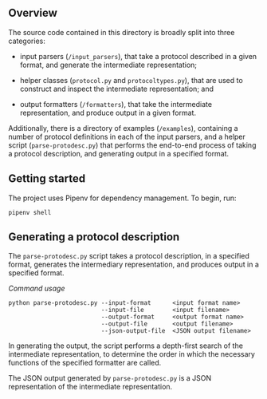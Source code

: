 Overview
--------

 The source code contained in this directory is broadly split into three
 categories:

  - input parsers (`/input_parsers`), that take a protocol described in a
    given format, and generate the intermediate representation;

  - helper classes (`protocol.py` and `protocoltypes.py`), that are used to
    construct and inspect the intermediate representation; and

  - output formatters (`/formatters`), that take the intermediate
    representation, and produce output in a given format.

 Additionally, there is a directory of examples (`/examples`), containing a
 number of protocol definitions in each of the input parsers, and a helper
 script (`parse-protodesc.py`) that performs the end-to-end process of
 taking a protocol description, and generating output in a specified format.

 Getting started 
 ---------------
 
 The project uses Pipenv for dependency management. To begin, run:
 
 ```~~~~~~~~
 pipenv shell
 ```
 
 Generating a protocol description
 ---------------------------------
 
 The `parse-protodesc.py` script takes a protocol description, in a
 specified format, generates the intermediary representation, and produces
 output in a specified format. 

 *Command usage*
 
 ```
 python parse-protodesc.py --input-format      <input format name>
                           --input-file        <input filename>
                           --output-format     <output format name>
                           --output-file       <output filename>
                           --json-output-file  <JSON output filename>
```

 In generating the output, the script performs a depth-first search of the
 intermediate representation, to determine the order in which the necessary
 functions of the specified formatter are called. 

 The JSON output generated by `parse-protodesc.py` is a JSON representation
 of the intermediate representation.

